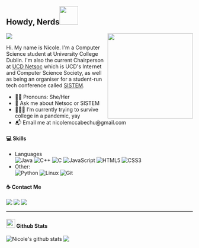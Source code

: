 <h2>Howdy, Nerds<img src="https://media.giphy.com/media/bcKmIWkUMCjVm/giphy.gif" width="50"></h2>

![](https://komarev.com/ghpvc/?username=nicolemccabechu&color=f222ff)
<img align='right' src="https://media.giphy.com/media/ES4Vcv8zWfIt2/giphy.gif" width="230">

<p allign = "center">Hi. My name is Nicole. I'm a Computer Science student at University College Dublin. I'm also the current Chairperson at <a href="https://netsoc.com/">UCD Netsoc<a/> which is UCD's Internet and Computer Science Society, as well as being an organiser for a student-run tech conference called <a href ="https://sistemconf.com/">SISTEM</a>.</p>

<ul>
  <li>🏳️‍🌈 Pronouns: She/Her</li>
  <li>💬 Ask me about Netsoc or SISTEM</li>
  <li> 👩🏻‍💻 I’m currently trying to survive college in a pandemic, yay</li>
  <li>📬 Email me at nicolemccabechu@gmail.com</li>
 </ul>

<h4> 💻 Skills</h4>
<ul>
<li>Languages<br>
  <!-- primary -->
  <img alt="Java" src="https://img.shields.io/badge/-Java-f89820?style=flat-square&logo=java&logoColor=white" />
  <img alt="C++" src="https://img.shields.io/badge/-C++-8e44ad?style=flat-square&logo=c%2B%2B&logoColor=white" />
  <img alt="C" src="https://img.shields.io/badge/-C-2c3e50?style=flat-square&logo=c&logoColor=white" />
  <!-- web -->
  <img alt="JavaScript" src="https://img.shields.io/badge/-Javascript-F0DB4F?style=flat-square&logo=JavaScript&logoColor=white" />
  <img alt="HTML5" src="https://img.shields.io/badge/-HTML5-F16529?style=flat-square&logo=HTML5&logoColor=white" />
  <img alt="CSS3" src="https://img.shields.io/badge/-CSS3-264de4?style=flat-square&logo=CSS3&logoColor=white" />
</li>
<li>Other:<br>
  <img alt="Python" src="https://img.shields.io/badge/-Python-306998?style=flat-square&logo=python&logoColor=white" />
  <img alt="Linux" src="https://img.shields.io/badge/-Linux-E95420?style=flat-square&logo=linux&logoColor=black&textColor=black" />
  <img alt="Git" src="https://img.shields.io/badge/-Git-e67e22?style=flat-square&logo=git&logoColor=white" />
</li>
</ul>

<h4>☕️ Contact Me</h4>

[<img src="https://img.shields.io/badge/linkedin-%230077B5.svg?&style=for-the-badge&logo=linkedin&logoColor=white" />](https://www.linkedin.com/in/nicolemccabechu/)
[<img src = "https://img.shields.io/badge/polywork-%7FFF00.svg?&style=for-the-badge&logo=instagram&logoColor=white">](https://www.polywork.com/nicolemccabechu/)
[<img src = "https://img.shields.io/badge/instagram-%23E4405F.svg?&style=for-the-badge&logo=instagram&logoColor=white">](https://www.instagram.com/nicolemccabechu/)



---
<h4> <img src="https://media.giphy.com/media/du3J3cXyzhj75IOgvA/giphy.gif" width="24"> Github Stats</h4>

<a href="https://github.com/anuraghazra/github-readme-stats">
  <img align="left" src="https://github-readme-stats.vercel.app/api?username=nicolemccabechu&show_icons=true&theme=synthwave" alt="Nicole's github stats" />
</a>
<a href="https://github.com/anuraghazra/github-readme-stats">
  <img align="center" src="https://github-readme-stats.vercel.app/api/top-langs/?username=nicolemccabechu&show_icons=true&theme=synthwave" />
</a>
